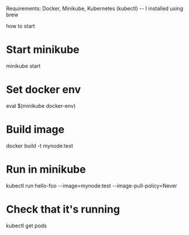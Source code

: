 Requirements: Docker, Minikube, Kubernetes (kubectl) -- I installed using brew


how to start

# Start minikube
minikube start

# Set docker env
eval $(minikube docker-env)

# Build image
docker build -t mynode:test

# Run in minikube
kubectl run hello-foo --image=mynode:test --image-pull-policy=Never

# Check that it's running
kubectl get pods
